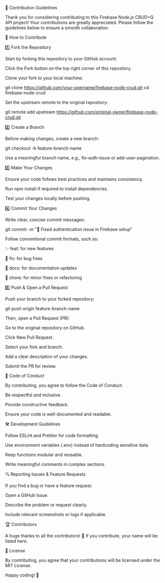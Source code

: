 🤝 Contribution Guidelines

Thank you for considering contributing to this Firebase Node.js CRUD+Q API project! Your contributions are greatly appreciated. Please follow the guidelines below to ensure a smooth collaboration.

📌 How to Contribute

1️⃣ Fork the Repository

Start by forking this repository to your GitHub account:

Click the Fork button on the top right corner of this repository.

Clone your fork to your local machine:

git clone https://github.com/your-username/firebase-node-crud.git
cd firebase-node-crud

Set the upstream remote to the original repository:

git remote add upstream https://github.com/original-owner/firebase-node-crud.git

2️⃣ Create a Branch

Before making changes, create a new branch:

git checkout -b feature-branch-name

Use a meaningful branch name, e.g., fix-auth-issue or add-user-pagination.

3️⃣ Make Your Changes

Ensure your code follows best practices and maintains consistency.

Run npm install if required to install dependencies.

Test your changes locally before pushing.

4️⃣ Commit Your Changes

Write clear, concise commit messages:

git commit -m "🔧 Fixed authentication issue in Firebase setup"

Follow conventional commit formats, such as:

✨ feat: for new features

🐛 fix: for bug fixes

📝 docs: for documentation updates

🔧 chore: for minor fixes or refactoring

5️⃣ Push & Open a Pull Request

Push your branch to your forked repository:

git push origin feature-branch-name

Then, open a Pull Request (PR):

Go to the original repository on GitHub.

Click New Pull Request.

Select your fork and branch.

Add a clear description of your changes.

Submit the PR for review.

🔎 Code of Conduct

By contributing, you agree to follow the Code of Conduct:

Be respectful and inclusive.

Provide constructive feedback.

Ensure your code is well-documented and readable.

🛠️ Development Guidelines

Follow ESLint and Prettier for code formatting.

Use environment variables (.env) instead of hardcoding sensitive data.

Keep functions modular and reusable.

Write meaningful comments in complex sections.

🔍 Reporting Issues & Feature Requests

If you find a bug or have a feature request:

Open a GitHub Issue.

Describe the problem or request clearly.

Include relevant screenshots or logs if applicable.

🏆 Contributors

A huge thanks to all the contributors! 🎉 If you contribute, your name will be listed here.

📜 License

By contributing, you agree that your contributions will be licensed under the MIT License.

Happy coding! 🚀